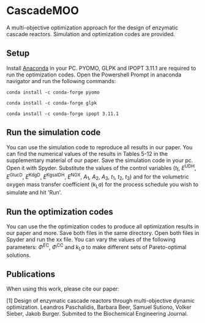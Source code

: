 # CascadeMOO
A multi-objective optimization approach for the design of enzymatic cascade reactors. 
Simulation and optimization codes are provided.

## Setup
Install [Anaconda](https://www.anaconda.com/products/individual) in your PC.
PYOMO, GLPK and IPOPT 3.11.1 are required to run the optimization codes. Open the 
Powershell Prompt in anaconda navigator and run the following commands:
 
`conda install -c conda-forge pyomo`

`conda install -c conda-forge glpk`

`conda install -c conda-forge ipopt 3.11.1 `

## Run the simulation code
You can use the simulation code to reproduce all results in our paper. You can find 
the numerical values of the results in Tables 5-12 in the supplementary material of
our paper. Save the simulation code in your pc. Open it with Spyder. Substitute the
values of the control variables (*t*<sub>f</sub>, *E*<sup>UDH</sup>, *E*<sup>GlucD</sup>, *E*<sup>KdgD</sup>, *E*<sup>KgsalDH</sup>, *E*<sup>NOX</sup>, *A*<sub>1</sub>, *A*<sub>2</sub>, *A*<sub>3</sub>, *t*<sub>1</sub>, *t*<sub>2</sub>, *t*<sub>3</sub>) and for the volumetric oxygen mass transfer coefficient (*k*<sub>L</sub>*a*) for the process schedule you wish to simulate and 
hit 'Run'. 

## Run the optimization codes
You can use the the optimization codes to produce all optimization results in our
paper and more. Save both files in the same directory. Open both files in Spyder and 
run the xx file. You can vary the values of the following parameters: *Φ*<sup>EC</sup>, *Φ*<sup>CC</sup> and 
*k*<sub>L</sub>*a* to make different sets of Pareto-optimal solutions. 

## Publications
When using this work, please cite our paper:

[1] Design of enzymatic cascade reactors through multi-objective dynamic optimization.
Leandros Paschalidis, Barbara Beer, Samuel Sutiono, Volker Sieber, Jakob Burger.
Submited to the Biochemical Engineering Journal.
